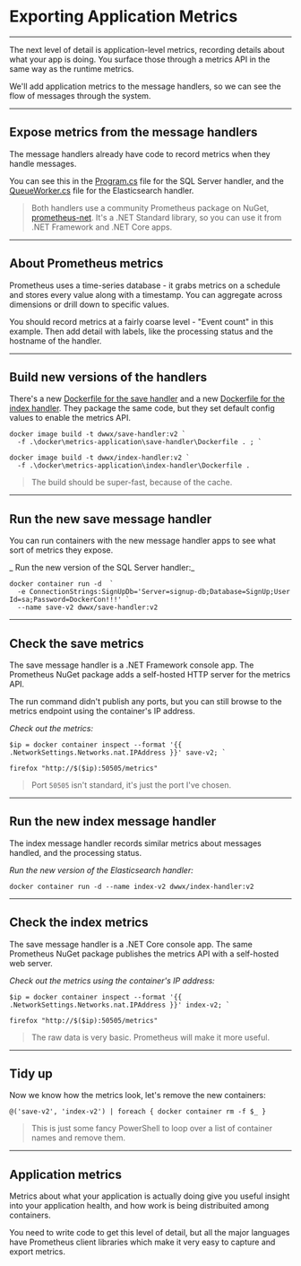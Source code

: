 # Exporting Application Metrics

---

The next level of detail is application-level metrics, recording details about what your app is doing. You surface those through a metrics API in the same way as the runtime metrics.

We'll add application metrics to the message handlers, so we can see the flow of messages through the system.

---

## Expose metrics from the message handlers

The message handlers already have code to record metrics when they handle messages. 

You can see this in the [Program.cs](./src/SignUp.MessageHandlers.SaveProspect/Program.cs) file for the SQL Server handler, and the [QueueWorker.cs](./src/SignUp.MessageHandlers.IndexProspect/Workers/QueueWorker.cs) file for the Elasticsearch handler.

> Both handlers use a community Prometheus package on NuGet, [prometheus-net](TODO). It's a .NET Standard library, so you can use it from .NET Framework and .NET Core apps.

---

## About Prometheus metrics

Prometheus uses a time-series database - it grabs metrics on a schedule and stores every value along with a timestamp. You can aggregate across dimensions or drill down to specific values.

You should record metrics at a fairly coarse level - "Event count" in this example. Then add detail with labels, like the processing status and the hostname of the handler. 

---

## Build new versions of the handlers

There's a new [Dockerfile for the save handler](./docker/metrics-application/save-handler/Dockerfile) and a new [Dockerfile for the index handler](./docker/metrics-application/index-handler/Dockerfile). They package the same code, but they set default config values to enable the metrics API.

```
docker image build -t dwwx/save-handler:v2 `
  -f .\docker\metrics-application\save-handler\Dockerfile . ; `

docker image build -t dwwx/index-handler:v2 `
  -f .\docker\metrics-application\index-handler\Dockerfile .
```

> The build should be super-fast, because of the cache.

---

## Run the new save message handler

You can run containers with the new message handler apps to see what sort of metrics they expose.

_ Run the new version of the SQL Server handler:_

```
docker container run -d  `
  -e ConnectionStrings:SignUpDb='Server=signup-db;Database=SignUp;User Id=sa;Password=DockerCon!!!' `
  --name save-v2 dwwx/save-handler:v2
```

---

## Check the save metrics

The save message handler is a .NET Framework console app. The Prometheus NuGet package adds a self-hosted HTTP server for the metrics API.

The run command didn't publish any ports, but you can still browse to the metrics endpoint using the container's IP address.

_Check out the metrics:_

```
$ip = docker container inspect --format '{{ .NetworkSettings.Networks.nat.IPAddress }}' save-v2; `

firefox "http://$($ip):50505/metrics"
```

> Port `50505` isn't standard, it's just the port I've chosen. 

---

## Run the new index message handler

The index message handler records similar metrics about messages handled, and the processing status.

_Run the new version of the Elasticsearch handler:_

```
docker container run -d --name index-v2 dwwx/index-handler:v2
```

---

## Check the index metrics

The save message handler is a .NET Core console app. The same Prometheus NuGet package publishes the metrics API with a self-hosted web server.

_Check out the metrics using the container's IP address:_

```
$ip = docker container inspect --format '{{ .NetworkSettings.Networks.nat.IPAddress }}' index-v2; `

firefox "http://$($ip):50505/metrics"
```

> The raw data is very basic. Prometheus will make it more useful.

---

## Tidy up

Now we know how the metrics look, let's remove the new containers:

```
@('save-v2', 'index-v2') | foreach { docker container rm -f $_ }
```

> This is just some fancy PowerShell to loop over a list of container names and remove them.

---

## Application metrics

Metrics about what your application is actually doing give you useful insight into your application health, and how work is being distribuited among containers.

You need to write code to get this level of detail, but all the major languages have Prometheus client libraries which make it very easy to capture and export metrics.
